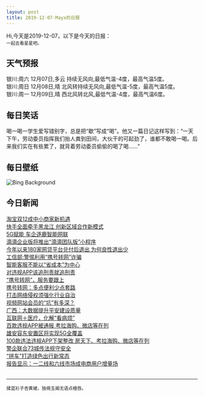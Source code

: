 ```yaml
---
layout: post
title: 2019-12-07-Mayx的日报
---
```


Hi,今天是2019-12-07，以下是今天的日报：<br><small>
一起去看星星吧。</small><!--more-->
## 天气预报
银川:周六 12月07日,多云 持续无风向,最低气温-4度，最高气温5度。<br>银川:周日 12月08日,晴 北风转持续无风向,最低气温-5度，最高气温5度。<br>银川:周一 12月09日,晴 西北风转北风,最低气温-4度，最高气温6度。
## 每日笑话
喝一喝一学生爱写错别字，总是把“歇”写成“喝”。他又一篇日记这样写到：“一天下午，劳动委员指挥我们抬人粪到田间，大伙干的可起劲了，谁都不敢喝一喝。后来我们实在有些累了，就背着劳动委员偷偷的喝了喝……”
## 每日壁纸
![Bing Background](https://cn.bing.com/th?id=OHR.AmericasPlayground_EN-US9140833973_1920x1080.jpg&rf=LaDigue_1920x1080.jpg&pid=hp "'America's Playground' by Derrick Adams in 2018 in Miami Beach, Florida (© Jeff Greenberg/Alamy)")
## 今日新闻

[淘宝双12成中小商家新机遇](http://it.people.com.cn/n1/2019/1206/c1009-31494232.html)   
[快手全面牵手黑龙江 创新区域合作新模式](http://it.people.com.cn/n1/2019/1206/c1009-31494130.html)   
[5G赋能 车企逐鹿智能网联](http://it.people.com.cn/n1/2019/1206/c1009-31493403.html)   
[滴滴企业版将推出“滴滴团队版”小程序](http://it.people.com.cn/n1/2019/1206/c1009-31493882.html)   
[今年以来180家网贷平台兑付后退出 为何良性退出少](http://it.people.com.cn/n1/2019/1206/c1009-31493370.html)   
[工信部:警惕利用“携号转网”诈骗](http://it.people.com.cn/n1/2019/1206/c1009-31493293.html)   
[智能客服不能以“省成本”为中心](http://it.people.com.cn/n1/2019/1206/c1009-31493298.html)   
[对违规APP该追刑责就追刑责](http://it.people.com.cn/n1/2019/1206/c1009-31493300.html)   
[“携号转网”，服务要跟上](http://it.people.com.cn/n1/2019/1206/c1009-31493354.html)   
[携号转网：多点便利少点套路](http://it.people.com.cn/n1/2019/1206/c1009-31493362.html)   
[打击网络侵权须强化行业自治](http://it.people.com.cn/n1/2019/1206/c1009-31493353.html)   
[视频网站会员的“坑”有多深？](http://it.people.com.cn/n1/2019/1206/c1009-31493352.html)   
[广西：大数据提升平安建设质量](http://it.people.com.cn/n1/2019/1206/c1009-31493351.html)   
[互联网＋医疗，化解“看病烦”](http://it.people.com.cn/n1/2019/1206/c1009-31493346.html)   
[百款违规APP被通报 考拉海购、微店等在列](http://it.people.com.cn/n1/2019/1206/c1009-31493338.html)   
[雄安容东安置区将实现5G全覆盖](http://it.people.com.cn/n1/2019/1206/c1009-31493273.html)   
[100款违法违规APP下架整改 房天下、考拉海购、微店等在列](http://it.people.com.cn/n1/2019/1205/c1009-31492089.html)   
[警企联合73城传法规守安全](http://it.people.com.cn/n1/2019/1205/c1009-31491441.html)   
[“拼车”打造绿色出行新常态](http://it.people.com.cn/n1/2019/1205/c1009-31491804.html)   
[报告显示：一二线和六线市场成电商用户增量场](http://it.people.com.cn/n1/2019/1205/c1009-31491369.html)   
<br />

***

<small>揉蓝衫子杏黄裙，独倚玉阑无语点檀唇。</small>
